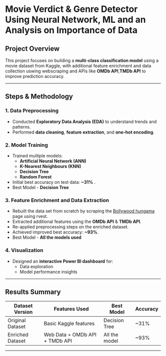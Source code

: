 # Movie Verdict & Genre Detector Using Neural Network, ML and an Analysis on Importance of Data 

##  Project Overview  
This project focuses on building a **multi-class classification model** using a movie dataset from Kaggle, with additional feature enrichment and data collection uswing webscraping and APIs like **OMDb API**,**TMDb API** to improve prediction accuracy.  

---

##  Steps & Methodology  

### 1. Data Preprocessing  
- Conducted **Exploratory Data Analysis (EDA)** to understand trends and patterns.  
- Performed **data cleaning**, **feature extraction**, and **one-hot encoding**.  

### 2. Model Training  
- Trained multiple models:  
  - **Artificial Neural Network (ANN)**  
  - **K-Nearest Neighbours (KNN)**  
  - **Decision Tree**  
  - **Random Forest**  
- Initial best accuracy on test data: **~31%** .
- Best Model - **Decision Tree**

### 3. Feature Enrichment and Data Extraction
- Rebuilt the data set from scratch by scraping the [Bollywood hungama](https://www.bollywoodhungama.com/) page using rvest.
- Extracted additional features using the **OMDb API** & **TMDb API**.  
- Re-applied preprocessing steps on the enriched dataset.  
- Achieved improved best accuracy: **~93%**.
- Best Model - **All the models used** 

### 4. Visualization  
- Designed an **interactive Power BI dashboard** for:  
  - Data exploration  
  - Model performance insights  

---

##  Results Summary  

| Dataset Version  | Features Used         | Best Model        | Accuracy |
|------------------|----------------------|-------------------|----------|
| Original Dataset | Basic Kaggle features | Decision Tree     | ~31%     |
| Enriched Dataset | Web Data + OMDb API + TMDb API     | All the model                 | ~93%     |

---
